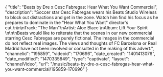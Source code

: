 {
    "title": "Beats by Dre x Cesc Fabregas: Hear What You Want Commercial",
    "description": "Soccer star Cesc Fabregas wears his Beats Studio Wireless to block out distractions and get in the zone. Watch him find his focus as he prepares to dominate in the \"Hear What You Want\" director's cut.\n\n\nTrack: \"The Man\"\nArtist: Aloe Blacc \nAlbum: Lift Your Spirit \n\n\nBeats would like to reiterate that the scenes in our new commercial starring Cesc Fabregas are purely fictional. The images in the commercial do not reflect real images. The views and thoughts of FC Barcelona or Real Madrid have not been involved or consulted in the making of this advert.",
    "channelid": "195859",
    "videoid": "170696",
    "date_created": "1401413076",
    "date_modified": "1470335849",
    "type": "captivate",
    "layout": "channelVideo",
    "url": "\/music\/beats-by-dre-x-cesc-fabregas-hear-what-you-want-commercial\/195859-170696"
}